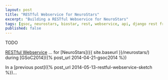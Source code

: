 ```yaml
---
layout: post
title: "RESTful Webservice for NeuroStars"
excerpt: "Building a RESTful Webservice for NeuroStars"
tags: [gsoc, neurostars, biostar, rest, webservice, api, django rest framework]
published: false
---
```


TODO

[RESTful Webservice](http://en.wikipedia.org/wiki/Representational_state_transfer#Applied_to_web_services)
... for [NeuroStars]({{ site.baseurl }}/neurostars/) during
[GSoC2014]({% post_url 2014-04-21-gsoc2014 %})

In a [previous post]({% post_url 2014-05-13-restful-webservice-sketch %})...